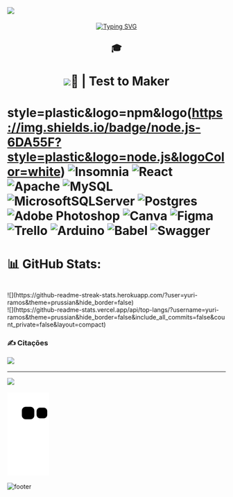 <div>
  <img src="https://cdn.discordapp.com/attachments/902219622269460531/1053083548996874320/NATAL_barra_divisoria_MSGT_0021.gif">
  </div>
<br/>

<div align="center" ><a href="https://git.io/typing-svg"><img src="%85" alt="Typing SVG" /></a>
</div>

<h1 align="center" style=" font-size:20px">🎓 <h1> 
<h1 align="center"> <img src="https://raw.githubusercontent.com/iampavangandhi/iampavangandhi/master/gifs/Hi.gif" width="30px">🤖  | Test to Maker<h1>

style=plastic&logo=npm&logo(https://img.shields.io/badge/node.js-6DA55F?style=plastic&logo=node.js&logoColor=white) ![Insomnia](https://img.shields.io/badge/Insomnia-black?style=plastic&logo=insomnia&logoColor=5849BE) ![React](https://img.shields.io/badge/react-%2320232a.svg?style=plastic&logo=react&logoColor=%2361DAFB) ![Apache](https://img.shields.io/badge/apache-%23D42029.svg?style=plastic&logo=apache&logoColor=white) ![MySQL](https://img.shields.io/badge/mysql-%2300f.svg?style=plastic&logo=mysql&logoColor=white) ![MicrosoftSQLServer](https://img.shields.io/badge/Microsoft%20SQL%20Sever-CC2927?style=plastic&logo=microsoft%20sql%20server&logoColor=white) ![Postgres](https://img.shields.io/badge/postgres-%23316192.svg?style=plastic&logo=postgresql&logoColor=white) ![Adobe Photoshop](https://img.shields.io/badge/adobephotoshop-%2331A8FF.svg?style=plastic&logo=adobephotoshop&logoColor=white) ![Canva](https://img.shields.io/badge/Canva-%2300C4CC.svg?style=plastic&logo=Canva&logoColor=white) 	![Figma](https://img.shields.io/badge/figma-%23F24E1E.svg?style=plastic&logo=figma&logoColor=white) ![Trello](https://img.shields.io/badge/Trello-%23026AA7.svg?style=plastic&logo=Trello&logoColor=white) ![Arduino](https://img.shields.io/badge/-Arduino-00979D?style=plastic&logo=Arduino&logoColor=white) ![Babel](https://img.shields.io/badge/Babel-F9DC3e?style=plastic&logo=babel&logoColor=black) ![Swagger](https://img.shields.io/badge/-Swagger-%23Clojure?style=plastic&logo=swagger&logoColor=white)

# 📊 GitHub Stats:
<br/>
![](https://github-readme-streak-stats.herokuapp.com/?user=yuri-ramos&theme=prussian&hide_border=false)<br/>
![](https://github-readme-stats.vercel.app/api/top-langs/?username=yuri-ramos&theme=prussian&hide_border=false&include_all_commits=false&count_private=false&layout=compact)
<!-- ## 🐦 Latest Tweet
[![](https://gtce.itsvg.in/api?username=@yro_ramos)](https://github.com/VishwaGauravIn/github-twitter-card-embed) -->

### ✍️ Citações
![](https://quotes-github-readme.vercel.app/api?type=vetical&theme=dark)

---
[![](https://visitcount.itsvg.in/api?id=yuri-ramos&icon=2&color=1)](https://visitcount.itsvg.in)

<!-- Proudly created with GPRM ( https://gprm.itsvg.in ) -->
 
</div>
 

 
  ![Snake animation](https://github.com/rafaballerini/rafaballerini/blob/output/github-contribution-grid-snake.svg)
 
</div>  
  <div>
    <img src="https://cdn.discordapp.com/attachments/902219622269460531/1053085611726229505/goey-footer-unscreen.gif" alt="footer" height="150" width="15000">
    </div>
